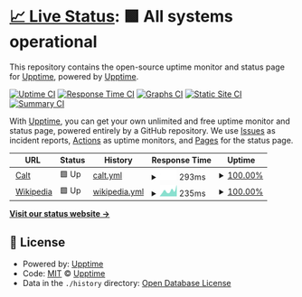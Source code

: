 # [📈 Live Status](https://upptime.github.io/upptime): <!--live status--> **🟩 All systems operational**

This repository contains the open-source uptime monitor and status page for [Upptime](https://upptime.js.org), powered by [Upptime](https://github.com/upptime/upptime).

[![Uptime CI](https://github.com/upptime/upptime/workflows/Uptime%20CI/badge.svg)](https://github.com/upptime/upptime/actions?query=workflow%3A%22Uptime+CI%22)
[![Response Time CI](https://github.com/upptime/upptime/workflows/Response%20Time%20CI/badge.svg)](https://github.com/upptime/upptime/actions?query=workflow%3A%22Response+Time+CI%22)
[![Graphs CI](https://github.com/upptime/upptime/workflows/Graphs%20CI/badge.svg)](https://github.com/upptime/upptime/actions?query=workflow%3A%22Graphs+CI%22)
[![Static Site CI](https://github.com/upptime/upptime/workflows/Static%20Site%20CI/badge.svg)](https://github.com/upptime/upptime/actions?query=workflow%3A%22Static+Site+CI%22)
[![Summary CI](https://github.com/upptime/upptime/workflows/Summary%20CI/badge.svg)](https://github.com/upptime/upptime/actions?query=workflow%3A%22Summary+CI%22)

With [Upptime](https://upptime.js.org), you can get your own unlimited and free uptime monitor and status page, powered entirely by a GitHub repository. We use [Issues](https://github.com/upptime/upptime/issues) as incident reports, [Actions](https://github.com/upptime/upptime/actions) as uptime monitors, and [Pages](https://upptime.github.io/upptime) for the status page.

<!--start: status pages-->
<!-- This summary is generated by Upptime (https://github.com/upptime/upptime) -->
<!-- Do not edit this manually, your changes will be overwritten -->
<!-- prettier-ignore -->
| URL | Status | History | Response Time | Uptime |
| --- | ------ | ------- | ------------- | ------ |
| <img alt="" src="https://icons.duckduckgo.com/ip3/tag-gps.net.ico" height="13"> [Calt](http://tag-gps.net/) | 🟩 Up | [calt.yml](https://github.com/adrianlf/UptimeCalt/commits/HEAD/history/calt.yml) | <details><summary><img alt="Response time graph" src="./graphs/calt/response-time-week.png" height="20"> 293ms</summary><br><a href="https://upptime.github.io/upptime/history/calt"><img alt="Response time 283" src="https://img.shields.io/endpoint?url=https%3A%2F%2Fraw.githubusercontent.com%2Fadrianlf%2FUptimeCalt%2FHEAD%2Fapi%2Fcalt%2Fresponse-time.json"></a><br><a href="https://upptime.github.io/upptime/history/calt"><img alt="24-hour response time 288" src="https://img.shields.io/endpoint?url=https%3A%2F%2Fraw.githubusercontent.com%2Fadrianlf%2FUptimeCalt%2FHEAD%2Fapi%2Fcalt%2Fresponse-time-day.json"></a><br><a href="https://upptime.github.io/upptime/history/calt"><img alt="7-day response time 293" src="https://img.shields.io/endpoint?url=https%3A%2F%2Fraw.githubusercontent.com%2Fadrianlf%2FUptimeCalt%2FHEAD%2Fapi%2Fcalt%2Fresponse-time-week.json"></a><br><a href="https://upptime.github.io/upptime/history/calt"><img alt="30-day response time 285" src="https://img.shields.io/endpoint?url=https%3A%2F%2Fraw.githubusercontent.com%2Fadrianlf%2FUptimeCalt%2FHEAD%2Fapi%2Fcalt%2Fresponse-time-month.json"></a><br><a href="https://upptime.github.io/upptime/history/calt"><img alt="1-year response time 283" src="https://img.shields.io/endpoint?url=https%3A%2F%2Fraw.githubusercontent.com%2Fadrianlf%2FUptimeCalt%2FHEAD%2Fapi%2Fcalt%2Fresponse-time-year.json"></a></details> | <details><summary><a href="https://upptime.github.io/upptime/history/calt">100.00%</a></summary><a href="https://upptime.github.io/upptime/history/calt"><img alt="All-time uptime 99.99%" src="https://img.shields.io/endpoint?url=https%3A%2F%2Fraw.githubusercontent.com%2Fadrianlf%2FUptimeCalt%2FHEAD%2Fapi%2Fcalt%2Fuptime.json"></a><br><a href="https://upptime.github.io/upptime/history/calt"><img alt="24-hour uptime 100.00%" src="https://img.shields.io/endpoint?url=https%3A%2F%2Fraw.githubusercontent.com%2Fadrianlf%2FUptimeCalt%2FHEAD%2Fapi%2Fcalt%2Fuptime-day.json"></a><br><a href="https://upptime.github.io/upptime/history/calt"><img alt="7-day uptime 100.00%" src="https://img.shields.io/endpoint?url=https%3A%2F%2Fraw.githubusercontent.com%2Fadrianlf%2FUptimeCalt%2FHEAD%2Fapi%2Fcalt%2Fuptime-week.json"></a><br><a href="https://upptime.github.io/upptime/history/calt"><img alt="30-day uptime 99.96%" src="https://img.shields.io/endpoint?url=https%3A%2F%2Fraw.githubusercontent.com%2Fadrianlf%2FUptimeCalt%2FHEAD%2Fapi%2Fcalt%2Fuptime-month.json"></a><br><a href="https://upptime.github.io/upptime/history/calt"><img alt="1-year uptime 99.99%" src="https://img.shields.io/endpoint?url=https%3A%2F%2Fraw.githubusercontent.com%2Fadrianlf%2FUptimeCalt%2FHEAD%2Fapi%2Fcalt%2Fuptime-year.json"></a></details>
| <img alt="" src="https://icons.duckduckgo.com/ip3/en.wikipedia.org.ico" height="13"> [Wikipedia](https://en.wikipedia.org) | 🟩 Up | [wikipedia.yml](https://github.com/adrianlf/UptimeCalt/commits/HEAD/history/wikipedia.yml) | <details><summary><img alt="Response time graph" src="./graphs/wikipedia/response-time-week.png" height="20"> 235ms</summary><br><a href="https://upptime.github.io/upptime/history/wikipedia"><img alt="Response time 215" src="https://img.shields.io/endpoint?url=https%3A%2F%2Fraw.githubusercontent.com%2Fadrianlf%2FUptimeCalt%2FHEAD%2Fapi%2Fwikipedia%2Fresponse-time.json"></a><br><a href="https://upptime.github.io/upptime/history/wikipedia"><img alt="24-hour response time 277" src="https://img.shields.io/endpoint?url=https%3A%2F%2Fraw.githubusercontent.com%2Fadrianlf%2FUptimeCalt%2FHEAD%2Fapi%2Fwikipedia%2Fresponse-time-day.json"></a><br><a href="https://upptime.github.io/upptime/history/wikipedia"><img alt="7-day response time 235" src="https://img.shields.io/endpoint?url=https%3A%2F%2Fraw.githubusercontent.com%2Fadrianlf%2FUptimeCalt%2FHEAD%2Fapi%2Fwikipedia%2Fresponse-time-week.json"></a><br><a href="https://upptime.github.io/upptime/history/wikipedia"><img alt="30-day response time 220" src="https://img.shields.io/endpoint?url=https%3A%2F%2Fraw.githubusercontent.com%2Fadrianlf%2FUptimeCalt%2FHEAD%2Fapi%2Fwikipedia%2Fresponse-time-month.json"></a><br><a href="https://upptime.github.io/upptime/history/wikipedia"><img alt="1-year response time 215" src="https://img.shields.io/endpoint?url=https%3A%2F%2Fraw.githubusercontent.com%2Fadrianlf%2FUptimeCalt%2FHEAD%2Fapi%2Fwikipedia%2Fresponse-time-year.json"></a></details> | <details><summary><a href="https://upptime.github.io/upptime/history/wikipedia">100.00%</a></summary><a href="https://upptime.github.io/upptime/history/wikipedia"><img alt="All-time uptime 100.00%" src="https://img.shields.io/endpoint?url=https%3A%2F%2Fraw.githubusercontent.com%2Fadrianlf%2FUptimeCalt%2FHEAD%2Fapi%2Fwikipedia%2Fuptime.json"></a><br><a href="https://upptime.github.io/upptime/history/wikipedia"><img alt="24-hour uptime 100.00%" src="https://img.shields.io/endpoint?url=https%3A%2F%2Fraw.githubusercontent.com%2Fadrianlf%2FUptimeCalt%2FHEAD%2Fapi%2Fwikipedia%2Fuptime-day.json"></a><br><a href="https://upptime.github.io/upptime/history/wikipedia"><img alt="7-day uptime 100.00%" src="https://img.shields.io/endpoint?url=https%3A%2F%2Fraw.githubusercontent.com%2Fadrianlf%2FUptimeCalt%2FHEAD%2Fapi%2Fwikipedia%2Fuptime-week.json"></a><br><a href="https://upptime.github.io/upptime/history/wikipedia"><img alt="30-day uptime 100.00%" src="https://img.shields.io/endpoint?url=https%3A%2F%2Fraw.githubusercontent.com%2Fadrianlf%2FUptimeCalt%2FHEAD%2Fapi%2Fwikipedia%2Fuptime-month.json"></a><br><a href="https://upptime.github.io/upptime/history/wikipedia"><img alt="1-year uptime 100.00%" src="https://img.shields.io/endpoint?url=https%3A%2F%2Fraw.githubusercontent.com%2Fadrianlf%2FUptimeCalt%2FHEAD%2Fapi%2Fwikipedia%2Fuptime-year.json"></a></details>

<!--end: status pages-->

[**Visit our status website →**](https://upptime.github.io/upptime)

## 📄 License

- Powered by: [Upptime](https://github.com/upptime/upptime)
- Code: [MIT](./LICENSE) © [Upptime](https://upptime.js.org)
- Data in the `./history` directory: [Open Database License](https://opendatacommons.org/licenses/odbl/1-0/)

